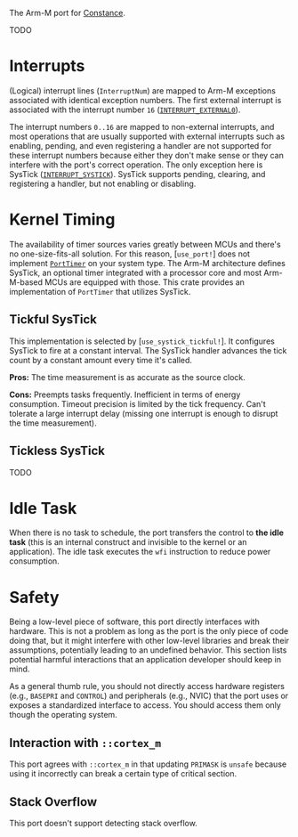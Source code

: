 The Arm-M port for [Constance](::constance).

TODO

# Interrupts

(Logical) interrupt lines (`InterruptNum`) are mapped to Arm-M exceptions associated with identical exception numbers. The first external interrupt is associated with the interrupt number `16` ([`INTERRUPT_EXTERNAL0`]).

The interrupt numbers `0..16` are mapped to non-external interrupts, and most operations that are usually supported with external interrupts such as enabling, pending, and even registering a handler are not supported for these interrupt numbers because either they don't make sense or they can interfere with the port's correct operation. The only exception here is SysTick ([`INTERRUPT_SYSTICK`]). SysTick supports pending, clearing, and registering a handler, but not enabling or disabling.

[`INTERRUPT_EXTERNAL0`]: crate::INTERRUPT_EXTERNAL0
[`INTERRUPT_SYSTICK`]: crate::INTERRUPT_SYSTICK

# Kernel Timing

The availability of timer sources varies greatly between MCUs and there's no one-size-fits-all solution. For this reason, [`use_port!`] does not implement [`PortTimer`] on your system type. The Arm-M architecture defines SysTick, an optional timer integrated with a processor core and most Arm-M-based MCUs are equipped with those. This crate provides an implementation of `PortTimer` that utilizes SysTick.

[`PortTimer`]: constance::kernel::PortTimer

## Tickful SysTick

This implementation is selected by [`use_systick_tickful!`]. It configures SysTick to fire at a constant interval. The SysTick handler advances the tick count by a constant amount every time it's called.

**Pros:** The time measurement is as accurate as the source clock.

**Cons:** Preempts tasks frequently. Inefficient in terms of energy consumption. Timeout precision is limited by the tick frequency. Can't tolerate a large interrupt delay (missing one interrupt is enough to disrupt the time measurement).

## Tickless SysTick

TODO

# Idle Task

When there is no task to schedule, the port transfers the control to **the idle task** (this is an internal construct and invisible to the kernel or an application). The idle task executes the `wfi` instruction to reduce power consumption.

# Safety

Being a low-level piece of software, this port directly interfaces with hardware. This is not a problem as long as the port is the only piece of code doing that, but it might interfere with other low-level libraries and break their assumptions, potentially leading to an undefined behavior. This section lists potential harmful interactions that an application developer should keep in mind.

As a general thumb rule, you should not directly access hardware registers (e.g., `BASEPRI` and `CONTROL`) and peripherals (e.g., NVIC) that the port uses or exposes a standardized interface to access. You should access them only though the operating system.

## Interaction with `::cortex_m`

This port agrees with `::cortex_m` in that updating `PRIMASK` is `unsafe` because using it incorrectly can break a certain type of critical section.

## Stack Overflow

This port doesn't support detecting stack overflow.
